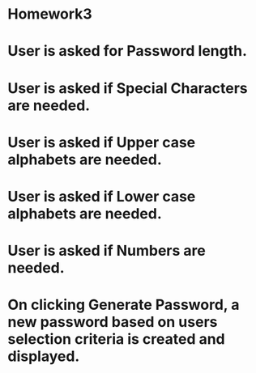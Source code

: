 # Homework3

# User is asked for Password length. 
# User is asked if Special Characters are needed.
# User is asked if Upper case alphabets are needed.
# User is asked if Lower case alphabets are needed.
# User is asked if Numbers are needed.
# On clicking Generate Password, a new password based on users selection criteria is created and displayed.

